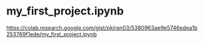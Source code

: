 # my_first_project.ipynb
https://colab.research.google.com/gist/pkiran03/5380963ae9e5746edea1b253769f1ede/my_first_project.ipynb
